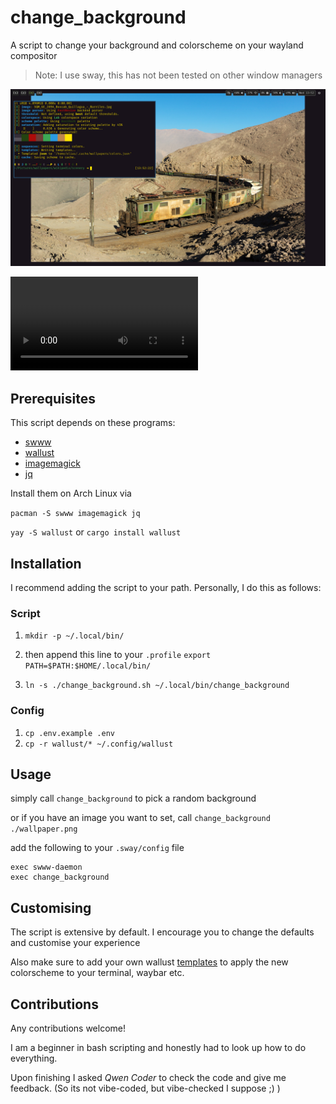 # change_background

A script to change your background and colorscheme on your wayland compositor

> Note: I use sway, this has not been tested on other window managers

![Example image](./docs/example.png)

![Video demo](./docs/demo.mp4)

## Prerequisites

This script depends on these programs:

- [swww](https://github.com/LGFae/swww)
- [wallust](https://codeberg.org/explosion-mental/wallust)
- [imagemagick](https://imagemagick.org/)
- [jq](https://github.com/jqlang/jq)

Install them on Arch Linux via

`pacman -S swww imagemagick jq`

`yay -S wallust` or `cargo install wallust`

## Installation

I recommend adding the script to your path. Personally, I do this as follows:

### Script

1. `mkdir -p ~/.local/bin/`

2. then append this line to your `.profile`
    `export PATH=$PATH:$HOME/.local/bin/`

3. `ln -s ./change_background.sh ~/.local/bin/change_background`

### Config

1. `cp .env.example .env`
2. `cp -r wallust/* ~/.config/wallust`

## Usage

simply call `change_background` to pick a random background

or if you have an image you want to set, call `change_background ./wallpaper.png`

add the following to your `.sway/config` file

```
exec swww-daemon
exec change_background
```

## Customising

The script is extensive by default.
I encourage you to change the defaults and customise your experience

Also make sure to add your own wallust [templates](https://codeberg.org/explosion-mental/wallust-templates)
to apply the new colorscheme to your terminal, waybar etc.

## Contributions

Any contributions welcome!

I am a beginner in bash scripting and honestly had to look up how to do everything.

Upon finishing I asked *Qwen Coder* to check the code and give me feedback.
(So its not vibe-coded, but vibe-checked I suppose ;) )
